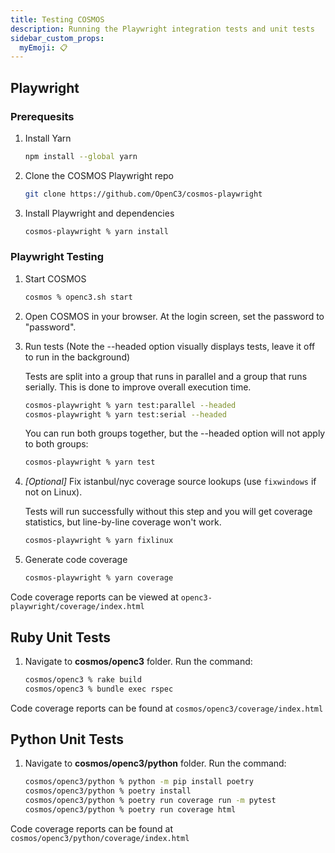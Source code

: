 ```yaml
---
title: Testing COSMOS
description: Running the Playwright integration tests and unit tests
sidebar_custom_props:
  myEmoji: 📋
---
```


## Playwright

### Prerequesits

1. Install Yarn

   ```bash
   npm install --global yarn
   ```

1. Clone the COSMOS Playwright repo

   ```bash
   git clone https://github.com/OpenC3/cosmos-playwright
   ```

1. Install Playwright and dependencies

   ```bash
   cosmos-playwright % yarn install
   ```

### Playwright Testing

1. Start COSMOS

   ```bash
   cosmos % openc3.sh start
   ```

1. Open COSMOS in your browser. At the login screen, set the password to "password".

1. Run tests (Note the --headed option visually displays tests, leave it off to run in the background)

   Tests are split into a group that runs in parallel and a group that runs serially. This is done to improve overall execution time.

   ```bash
   cosmos-playwright % yarn test:parallel --headed
   cosmos-playwright % yarn test:serial --headed
   ```

   You can run both groups together, but the --headed option will not apply to both groups:

   ```bash
   cosmos-playwright % yarn test
   ```

1. _[Optional]_ Fix istanbul/nyc coverage source lookups (use `fixwindows` if not on Linux).

   Tests will run successfully without this step and you will get coverage statistics, but line-by-line coverage won't work.

   ```bash
   cosmos-playwright % yarn fixlinux
   ```

1. Generate code coverage

   ```bash
   cosmos-playwright % yarn coverage
   ```

Code coverage reports can be viewed at `openc3-playwright/coverage/index.html`

## Ruby Unit Tests

1. Navigate to **cosmos/openc3** folder. Run the command:

   ```bash
   cosmos/openc3 % rake build
   cosmos/openc3 % bundle exec rspec
   ```

Code coverage reports can be found at `cosmos/openc3/coverage/index.html`

## Python Unit Tests

1. Navigate to **cosmos/openc3/python** folder. Run the command:

   ```bash
   cosmos/openc3/python % python -m pip install poetry
   cosmos/openc3/python % poetry install
   cosmos/openc3/python % poetry run coverage run -m pytest
   cosmos/openc3/python % poetry run coverage html
   ```

Code coverage reports can be found at `cosmos/openc3/python/coverage/index.html`
